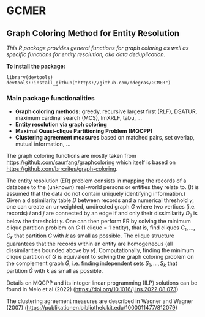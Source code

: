 # GCMER
## Graph Coloring Method for Entity Resolution  

*This R package provides general functions for graph coloring as well as specific functions for entity resolution, aka data deduplication.*  

**To install the package:** 
```
library(devtools)
devtools::install_github("https://github.com/ddegras/GCMER")
```

### Main package functionalities
- **Graph coloring methods:** greedy, recursive largest first (RLF), DSATUR, maximum cardinal search (MCS), lmXRLF, tabu, ...
- **Entity resolution via graph coloring** 
- **Maximal Quasi-clique Partitioning Problem (MQCPP)** 
- **Clustering agreement measures** based on matched pairs, set overlap, mutual information, ...

The graph coloring functions are mostly taken from <https://github.com/saurfang/graphcoloring> which itself is based on <https://github.com/brrcrites/graph-coloring>.

The entity resolution (ER) problem consists in mapping the records of a database to the (unknown) real-world persons or entities they relate to. (It is assumed that the data do not contain uniquely identifying information.) Given a dissimilarity table $D$ between records and a numerical threshold $\gamma$, one can create an unweighted, undirected graph $G$ where two vertices (i.e. records) $i$ and $j$  are connected by an edge if and only their dissimilarity $D_{ij}$ is below the threshold:  $\gamma$.  One can then perform ER by solving the minimum clique partition problem on $G$ (1 clique = 1 entity), that is, find cliques $C_1, ..., C_k$ that partition $G$ with $k$ as small as possible. The clique structure guarantees that the records within an entity are homogeneous (all dissimilarities bounded above by $\gamma$). Computationally, finding the minimum clique partition of $G$ is equivalent to solving the graph coloring problem on the complement graph $\bar{G}$, i.e. finding independent sets $S_1, ..., S_k$ that partition $\bar{G}$ with $k$ as small as possible.  

Details on MQCPP and its integer linear programming (ILP) solutions can be found in Melo et al (2022) (https://doi.org/10.1016/j.ins.2022.08.073)

The clustering agreement measures are described in Wagner and Wagner (2007) (https://publikationen.bibliothek.kit.edu/1000011477/812079)

